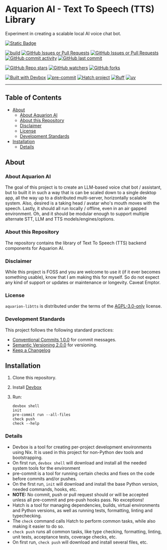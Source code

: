 # Aquarion AI - Text To Speech (TTS) Library

Experiment in creating a scalable local AI voice chat bot.

[![Static Badge](https://img.shields.io/badge/Part_of-Aquarion_AI-blue)](https://github.com/aquarion-ai)

<!-- [![PyPI - Version](https://img.shields.io/pypi/v/aquarion-libtts.svg)](https://pypi.org/project/aquarion-libtts)
[![PyPI - Python Version](https://img.shields.io/pypi/pyversions/aquarion-libtts.svg)](https://pypi.org/project/aquarion-libtts)
[![PyPI - Implementation](https://img.shields.io/pypi/implementation/aquarion-libtts)](https://pypi.org/project/aquarion-libtts)
[![PyPI - Types](https://img.shields.io/pypi/types/aquarion-libtts)](https://pypi.org/project/aquarion-libtts)
[![PyPI - Wheel](https://img.shields.io/pypi/wheel/aquarion-libtts)](https://pypi.org/project/aquarion-libtts)
[![PyPI - Format](https://img.shields.io/pypi/format/aquarion-libtts)](https://pypi.org/project/aquarion-libtts)
[![PyPI - Status](https://img.shields.io/pypi/status/aquarion-libtts)](https://pypi.org/project/aquarion-libtts)
[![PyPI - License](https://img.shields.io/pypi/l/aquarion-libtts)](https://pypi.org/project/aquarion-libtts)
[![PyPI - Downloads](https://img.shields.io/pypi/dm/aquarion-libtts)](https://pypi.org/project/aquarion-libtts) -->

[![build](https://github.com/aquarion-ai/aquarion-libtts/actions/workflows/build.yml/badge.svg)](https://github.com/aquarion-ai/aquarion-libtts/actions/workflows/build.yml)
[![GitHub Issues or Pull Requests](https://img.shields.io/github/issues/aquarion-ai/aquarion-libtts)](https://github.com/aquarion-ai/aquarion-libtts)
[![GitHub Issues or Pull Requests](https://img.shields.io/github/issues-closed/aquarion-ai/aquarion-libtts)](https://github.com/aquarion-ai/aquarion-libtts)
[![GitHub commit activity](https://img.shields.io/github/commit-activity/m/aquarion-ai/aquarion-libtts)](https://github.com/aquarion-ai/aquarion-libtts)
[![GitHub last commit](https://img.shields.io/github/last-commit/aquarion-ai/aquarion-libtts)](https://github.com/aquarion-ai/aquarion-libtts)
<!-- [![GitHub Downloads (all assets, all releases)](https://img.shields.io/github/downloads/aquarion-ai/aquarion-libtts/total)](https://github.com/aquarion-ai/aquarion-libtts)
[![GitHub Release Date](https://img.shields.io/github/release-date/aquarion-ai/aquarion-libtts)](https://github.com/aquarion-ai/aquarion-libtts) -->

[![GitHub Repo stars](https://img.shields.io/github/stars/aquarion-ai/aquarion-libtts)](https://github.com/aquarion-ai/aquarion-libtts)
[![GitHub watchers](https://img.shields.io/github/watchers/aquarion-ai/aquarion-libtts)](https://github.com/aquarion-ai/aquarion-libtts)
[![GitHub forks](https://img.shields.io/github/forks/aquarion-ai/aquarion-libtts)](https://github.com/aquarion-ai/aquarion-libtts)

[![Built with Devbox](https://www.jetify.com/img/devbox/shield_galaxy.svg)](https://www.jetify.com/devbox/docs/contributor-quickstart/)
[![pre-commit](https://img.shields.io/badge/pre--commit-enabled-brightgreen?logo=pre-commit)](https://github.com/pre-commit/pre-commit)
[![Hatch project](https://img.shields.io/badge/%F0%9F%A5%9A-Hatch-4051b5.svg)](https://github.com/pypa/hatch)
[![Ruff](https://img.shields.io/endpoint?url=https://raw.githubusercontent.com/astral-sh/ruff/main/assets/badge/v2.json)](https://github.com/astral-sh/ruff)
[![uv](https://img.shields.io/endpoint?url=https://raw.githubusercontent.com/astral-sh/uv/main/assets/badge/v0.json)](https://github.com/astral-sh/uv)

-----

## Table of Contents

- [About](#about)
  - [About Aquarion AI](#about-aquarion-ai)
  - [About this Repository](#about-this-repository)
  - [Disclaimer](#disclaimer)
  - [License](#license)
  - [Development Standards](#development-standards)
- [Installation](#installation)
  - [Details](#details)

## About

### About Aquarion AI

The goal of this project is to create an LLM-based voice chat bot / assistant, but to
built it in such a way that is can be scaled down to a single desktop app, all the way
up to a distributed multi-server, horizontally scalable system.  Also, desired is a
taking head / avatar who's mouth moves with the speech.  Lastly, it should all run
locally / offline, even in an air gapped environment.  Oh, and it should be modular
enough to support multiple alternate STT, LLM and TTS models/engines/options.

### About this Repository

The repository contains the library of Text To Speech (TTS) backend components for
Aquarion AI.

### Disclaimer

While this project is FOSS and you are welcome to use it (if it ever becomes something
usable), know that I am making this for myself. So do not expect any kind of support or
updates or maintenance or longevity.  Caveat Emptor.

### License

`aquarion-libtts` is distributed under the terms of the
[AGPL-3.0-only](https://spdx.org/licenses/AGPL-3.0-only.html) license.

### Development Standards

This project follows the following standard practices:

- [Conventional Commits 1.0.0](https://www.conventionalcommits.org/en/v1.0.0/) for
  commit messages.
- [Semantic Versioning 2.0.0](https://semver.org/spec/v2.0.0.html) for versioning.
- [Keep a Changelog](https://keepachangelog.com/en/1.1.0/)

## Installation

1. Clone this repository.

1. Install [Devbox](https://www.jetify.com/docs/devbox/installing_devbox/)

1. Run:

   ```console
   devbox shell
   init
   pre-commit run --all-files
   check push
   check --help
   ```

### Details

- Devbox is a tool for creating per-project development environments using Nix.  It is
  used in this project for non-Python dev tools and bootstrapping.
- On first run, `devbox shell` will download and install all the needed system tools
  for the environment
- pre-commit is a tool for running certain checks and fixes on the code before commits
  and/or pushes.
- On the first run, `init` will download and install the base Python version, needed
  commands, hooks, etc.
- **NOTE:** No commit, push or pull request should or will be accepted unless all
  pre-commit and pre-push hooks pass.  No exceptions!
- Hatch is a tool for managing dependencies, builds, virtual environments and Python
  versions, as well as running tests, formatting, linting and typechecking.
- The `check` command calls Hatch to perform common tasks, while also making it easier
  to do so.
- `check push` runs all common tasks, like type checking, formatting, linting, unit
   tests, acceptance tests, coverage checks, etc.
- On first run, `check push` will download and install several files, etc.
